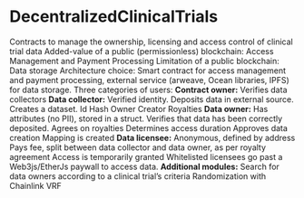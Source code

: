 # DecentralizedClinicalTrials
Contracts to manage the ownership, licensing and access control of clinical trial data
Added-value of a public (permissionless) blockchain: Access Management and Payment Processing
Limitation of a public blockchain: Data storage
Architecture choice: Smart contract for access management and payment processing, external service (arweave, Ocean libraries, IPFS) for data storage.
Three categories of users:
**Contract owner:**
Verifies data collectors
**Data collector:**
Verified identity.
Deposits data in external source.
Creates a dataset.
Id
Hash
Owner
Creator 
Royalties
**Data owner:**
Has attributes (no PII), stored in a struct.
Verifies that data has been correctly deposited.
Agrees on royalties
Determines access duration
Approves data creation
Mapping is created
**Data licensee:**
Anonymous, defined by address
Pays fee, split between data collector and data owner, as per royalty agreement
Access is temporarily granted
Whitelisted licensees go past a Web3js/EtherJs paywall to access data.
**Additional modules:**
Search for data owners according to a clinical trial’s criteria
Randomization with Chainlink VRF

